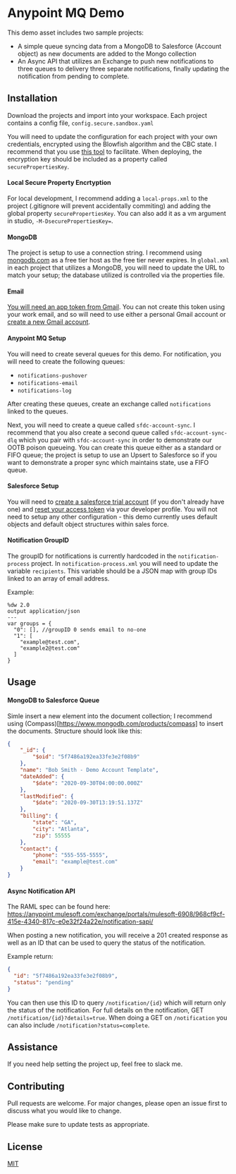 # Anypoint MQ Demo

This demo asset includes two sample projects:
* A simple queue syncing data from a MongoDB to Salesforce (Account object) as new documents are added to the Mongo collection
* An Async API that utilizes an Exchange to push new notifications to three queues to delivery three separate notifications, finally updating the notification from pending to complete.



## Installation

Download the projects and import into your workspace. Each project contains a config file, `config.secure.sandbox.yaml`

You will need to update the configuration for each project with your own credentials, encrypted using the Blowfish algorithm and the CBC state. I recommend that you use [this tool](https://secure-properties-api.us-e1.cloudhub.io/) to facilitate. When deploying, the encryption key should be included as a property called `securePropertiesKey`.

#### Local Secure Property Encrtyption
For local development, I recommend adding a `local-props.xml` to the project (.gitignore will prevent accidentally commiting) and adding the global property `securePropertiesKey`. You can also add it as a vm argument in studio, `-M-DsecurePropertiesKey=`.

#### MongoDB
The project is setup to use a connection string. I recommend using [mongodb.com](https://mongodb.com) as a free tier host as the free tier never expires.
In `global.xml` in each project that utilizes a MongoDB, you will need to update the URL to match your setup; the database utilized is controlled via the properties file.

#### Email
[You will need an app token from Gmail](https://support.google.com/mail/answer/185833?hl=en). You can not create this token using your work email, and so will need to use either a personal Gmail account or [create a new Gmail account](https://accounts.google.com/signup).

#### Anypoint MQ Setup

You will need to create several queues for this demo. For notification, you will need to create the following queues:

* `notifications-pushover`
* `notifications-email`
* `notifications-log`

After creating these queues, create an exchange called `notifications` linked to the queues.

Next, you will need to create a queue called `sfdc-account-sync`. I recommend that you also create a second queue called `sfdc-account-sync-dlq` which you pair with `sfdc-account-sync` in order to demonstrate our OOTB poison queueing. You can create this queue either as a standard or FIFO queue; the project is setup to use an Upsert to Salesforce so if you want to demonstrate a proper sync which maintains state, use a FIFO queue.

#### Salesforce Setup

You will need to [create a salesforce trial account](https://www.salesforce.com/form/signup/freetrial-elf-v2) (if you don't already have one) and [reset your access token](https://help.salesforce.com/apex/HTViewHelpDoc?id=user_security_token.htm) via your developer profile. You will not need to setup any other configuration - this demo currently uses default objects and default object structures within sales force.

#### Notification GroupID

The groupID for notifications is currently hardcoded in the `notification-process` project. In `notification-process.xml` you will need to update the variable `recipients`. This variable should be a JSON map with group IDs linked to an array of email address.

Example:

```dataweave
%dw 2.0
output application/json
---
var groups = {
  "0": [], //groupID 0 sends email to no-one
  "1": [
    "example@test.com",
    "example2@test.com"
  ]
}
```

## Usage

#### MongoDB to Salesforce Queue

Simle insert a new element into the document collection; I recommend using (Compass)[https://www.mongodb.com/products/compass] to insert the documents. Structure should look like this:

```JSON
{
    "_id": {
        "$oid": "5f7486a192ea33fe3e2f08b9"
    },
    "name": "Bob Smith - Demo Account Template",
    "dateAdded": {
        "$date": "2020-09-30T04:00:00.000Z"
    },
    "lastModified": {
        "$date": "2020-09-30T13:19:51.137Z"
    },
    "billing": {
        "state": "GA",
        "city": "Atlanta",
        "zip": 55555
    },
    "contact": {
        "phone": "555-555-5555",
        "email": "example@test.com"
    }
}
```

#### Async Notification API

The RAML spec can be found here: https://anypoint.mulesoft.com/exchange/portals/mulesoft-6908/968cf9cf-415e-4340-817c-e0e32f24a22e/notification-sapi/

When posting a new notification, you will receive a 201 created response as well as an ID that can be used to query the status of the notification.

Example return:

```JSON
{
  "id": "5f7486a192ea33fe3e2f08b9",
  "status": "pending"
}
```

You can then use this ID to query `/notification/{id}` which will return only the status of the notification. For full details on the notification, GET `/notification/{id}?details=true`. When doing a GET on `/notification` you can also include `/notification?status=complete`.

## Assistance
If you need help setting the project up, feel free to slack me.

## Contributing
Pull requests are welcome. For major changes, please open an issue first to discuss what you would like to change.

Please make sure to update tests as appropriate.

## License
[MIT](https://choosealicense.com/licenses/mit/)
